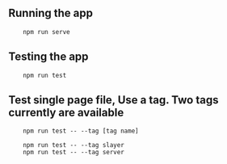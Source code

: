 ## Running the app

```
    npm run serve
```

## Testing the app

```
    npm run test
```

## Test single page file, Use a tag.  Two tags currently are available

```
    npm run test -- --tag [tag name] 
    
    npm run test -- --tag slayer
    npm run test -- --tag server
```
